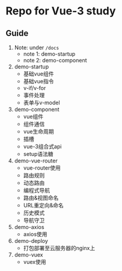 # Repo for Vue-3 study
## Guide
1. Note: under `/docs`
   * note 1: demo-startup
   * note 2: demo-component 
2. demo-startup
    *  基础vue组件
    *  基础vue指令
    *  v-if/v-for
    *  事件处理
    *  表单与v-model
3. demo-component
    *  vue组件
    *  组件通信
    *  vue生命周期
    *  插槽
    *  vue-3组合式api 
    *  setup语法糖
4. demo-vue-router
    * vue-router使用
    * 路由规则
    * 动态路由
    * 编程式导航
    * 路由&视图命名
    * URL重定向&命名
    * 历史模式
    * 导航守卫
5. demo-axios
    * axios使用
6. demo-deploy
    * 打包部署至云服务器的nginx上 
7. demo-vuex
    * vuex使用      
